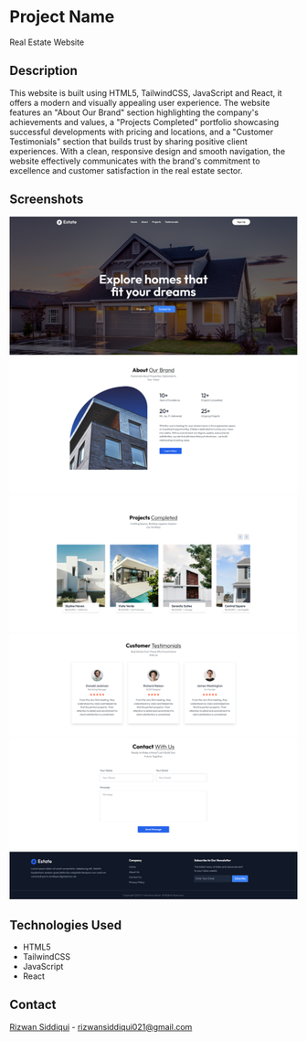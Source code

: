 # Project Name

Real Estate Website

## Description

This website is built using HTML5, TailwindCSS, JavaScript and React, it offers a modern and visually appealing user experience. The website features an "About Our Brand" section highlighting the company's achievements and values, a "Projects Completed" portfolio showcasing successful developments with pricing and locations, and a "Customer Testimonials" section that builds trust by sharing positive client experiences. With a clean, responsive design and smooth navigation, the website effectively communicates with the brand's commitment to excellence and customer satisfaction in the real estate sector.

## Screenshots

![screenshot1](src/screenshots/landing_page.png)
![screenshot2](src/screenshots/about.png)
![screenshot3](src/screenshots/projects.png)
![screenshot4](src/screenshots/testimonials.png)
![screenshot5](src/screenshots/contact.png)

## Technologies Used

- HTML5
- TailwindCSS
- JavaScript
- React

## Contact

[Rizwan Siddiqui](https://github.com/RizwanSiddiqui021) - [rizwansiddiqui021@gmail.com](mailto:rizwansiddiqui021@gmail.com)
